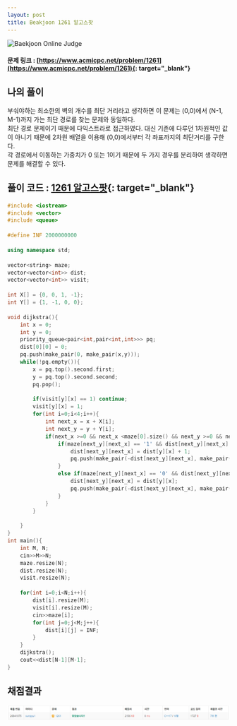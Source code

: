 ```yaml
---
layout: post
title: Beakjoon 1261 알고스팟
---
```


![Baekjoon Online Judge](https://onlinejudgeimages.s3-ap-northeast-1.amazonaws.com/images/boj-og-1200.png)

#### 문제 링크 : [https://www.acmicpc.net/problem/1261](https://www.acmicpc.net/problem/1261){: target="_blank"}


## 나의 풀이   
부숴야하는 최소한의 벽의 개수를 최단 거리라고 생각하면 이 문제는 (0,0)에서 (N-1, M-1)까지 가는 최단 경로를 찾는 문제와 동일하다.                
최단 경로 문제이기 때문에 다익스트라로 접근하였다. 대신 기존에 다루던 1차원적인 값이 아니기 때문에 2차원 배열을 이용해 (0,0)에서부터 각 좌표까지의 최단거리를 구한다.                       
각 경로에서 이동하는 가중치가 0 또는 1이기 때문에 두 가지 경우를 분리하여 생각하면 문제를 해결할 수 있다.               


## 풀이 코드 : [1261 알고스팟](https://github.com/sun-pyo/algorithm/blob/main/Beakjoon/1261.cpp){: target="_blank"}

```c++
#include <iostream>
#include <vector>
#include <queue>

#define INF 2000000000

using namespace std;

vector<string> maze;
vector<vector<int>> dist;
vector<vector<int>> visit;

int X[] = {0, 0, 1, -1};
int Y[] = {1, -1, 0, 0};

void dijkstra(){
    int x = 0;
    int y = 0;
    priority_queue<pair<int,pair<int,int>>> pq;
    dist[0][0] = 0;
    pq.push(make_pair(0, make_pair(x,y)));
    while(!pq.empty()){
        x = pq.top().second.first;
        y = pq.top().second.second;
        pq.pop();

        if(visit[y][x] == 1) continue;
        visit[y][x] = 1;
        for(int i=0;i<4;i++){
            int next_x = x + X[i];
            int next_y = y + Y[i];
            if(next_x >=0 && next_x <maze[0].size() && next_y >=0 && next_y < maze.size() && visit[next_y][next_x] == 0){
                if(maze[next_y][next_x] == '1' && dist[next_y][next_x] > dist[y][x] + 1){
                    dist[next_y][next_x] = dist[y][x] + 1;
                    pq.push(make_pair(-dist[next_y][next_x], make_pair(next_x, next_y)));
                }   
                else if(maze[next_y][next_x] == '0' && dist[next_y][next_x] > dist[y][x]){
                    dist[next_y][next_x] = dist[y][x];
                    pq.push(make_pair(-dist[next_y][next_x], make_pair(next_x, next_y)));
                }
            }
        }
        
    }
}
int main(){
    int M, N;
    cin>>M>>N;
    maze.resize(N);
    dist.resize(N);
    visit.resize(N);
    
    for(int i=0;i<N;i++){
        dist[i].resize(M);
        visit[i].resize(M);
        cin>>maze[i];
        for(int j=0;j<M;j++){
            dist[i][j] = INF;
        }
    }
    dijkstra();
    cout<<dist[N-1][M-1];
}
```


## 채점결과
![49993](\algorithm\img\beakjoon_1261.PNG)
